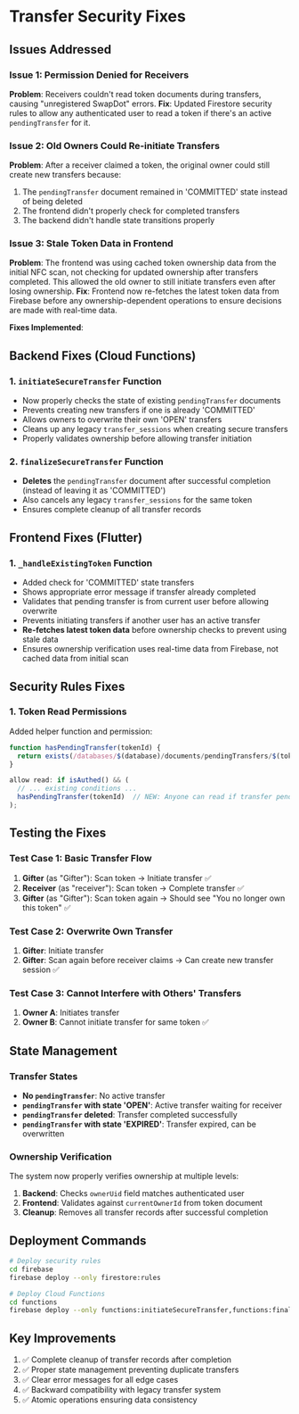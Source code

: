 # Transfer Security Fixes

## Issues Addressed

### Issue 1: Permission Denied for Receivers
**Problem**: Receivers couldn't read token documents during transfers, causing "unregistered SwapDot" errors.
**Fix**: Updated Firestore security rules to allow any authenticated user to read a token if there's an active `pendingTransfer` for it.

### Issue 2: Old Owners Could Re-initiate Transfers
**Problem**: After a receiver claimed a token, the original owner could still create new transfers because:
1. The `pendingTransfer` document remained in 'COMMITTED' state instead of being deleted
2. The frontend didn't properly check for completed transfers
3. The backend didn't handle state transitions properly

### Issue 3: Stale Token Data in Frontend
**Problem**: The frontend was using cached token ownership data from the initial NFC scan, not checking for updated ownership after transfers completed. This allowed the old owner to still initiate transfers even after losing ownership.
**Fix**: Frontend now re-fetches the latest token data from Firebase before any ownership-dependent operations to ensure decisions are made with real-time data.

**Fixes Implemented**:

## Backend Fixes (Cloud Functions)

### 1. `initiateSecureTransfer` Function
- Now properly checks the state of existing `pendingTransfer` documents
- Prevents creating new transfers if one is already 'COMMITTED'
- Allows owners to overwrite their own 'OPEN' transfers
- Cleans up any legacy `transfer_sessions` when creating secure transfers
- Properly validates ownership before allowing transfer initiation

### 2. `finalizeSecureTransfer` Function  
- **Deletes** the `pendingTransfer` document after successful completion (instead of leaving it as 'COMMITTED')
- Also cancels any legacy `transfer_sessions` for the same token
- Ensures complete cleanup of all transfer records

## Frontend Fixes (Flutter)

### 1. `_handleExistingToken` Function
- Added check for 'COMMITTED' state transfers
- Shows appropriate error message if transfer already completed
- Validates that pending transfer is from current user before allowing overwrite
- Prevents initiating transfers if another user has an active transfer
- **Re-fetches latest token data** before ownership checks to prevent using stale data
- Ensures ownership verification uses real-time data from Firebase, not cached data from initial scan

## Security Rules Fixes

### 1. Token Read Permissions
Added helper function and permission:
```javascript
function hasPendingTransfer(tokenId) {
  return exists(/databases/$(database)/documents/pendingTransfers/$(tokenId));
}

allow read: if isAuthed() && (
  // ... existing conditions ...
  hasPendingTransfer(tokenId)  // NEW: Anyone can read if transfer pending
);
```

## Testing the Fixes

### Test Case 1: Basic Transfer Flow
1. **Gifter** (as "Gifter"): Scan token → Initiate transfer ✅
2. **Receiver** (as "receiver"): Scan token → Complete transfer ✅
3. **Gifter** (as "Gifter"): Scan token again → Should see "You no longer own this token" ✅

### Test Case 2: Overwrite Own Transfer
1. **Gifter**: Initiate transfer
2. **Gifter**: Scan again before receiver claims → Can create new transfer session ✅

### Test Case 3: Cannot Interfere with Others' Transfers
1. **Owner A**: Initiates transfer
2. **Owner B**: Cannot initiate transfer for same token ✅

## State Management

### Transfer States
- **No `pendingTransfer`**: No active transfer
- **`pendingTransfer` with state 'OPEN'**: Active transfer waiting for receiver
- **`pendingTransfer` deleted**: Transfer completed successfully
- **`pendingTransfer` with state 'EXPIRED'**: Transfer expired, can be overwritten

### Ownership Verification
The system now properly verifies ownership at multiple levels:
1. **Backend**: Checks `ownerUid` field matches authenticated user
2. **Frontend**: Validates against `currentOwnerId` from token document
3. **Cleanup**: Removes all transfer records after successful completion

## Deployment Commands

```bash
# Deploy security rules
cd firebase
firebase deploy --only firestore:rules

# Deploy Cloud Functions
cd functions
firebase deploy --only functions:initiateSecureTransfer,functions:finalizeSecureTransfer
```

## Key Improvements
1. ✅ Complete cleanup of transfer records after completion
2. ✅ Proper state management preventing duplicate transfers
3. ✅ Clear error messages for all edge cases
4. ✅ Backward compatibility with legacy transfer system
5. ✅ Atomic operations ensuring data consistency 